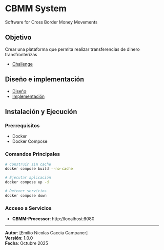 # CBMM System
Software for Cross Border Money Movements

## Objetivo
Crear una plataforma que permita realizar transferencias de dinero transfronterizas

- [Challenge](./resources/Challenge.pdf)

## Diseño e implementación

- [Diseño](design.md)
- [Implementación](implementation.md)

## Instalación y Ejecución

### Prerrequisitos
- Docker
- Docker Compose

### Comandos Principales

```bash
# Construir sin cache
docker compose build --no-cache

# Ejecutar aplicación
docker compose up -d

# Detener servicios
docker compose down
```

### Acceso a Servicios

- **CBMM-Processor**: http://localhost:8080


---
**Autor**: [Emilio Nicolas Caccia Campaner]  
**Versión**: 1.0.0  
**Fecha**: Octubre 2025






